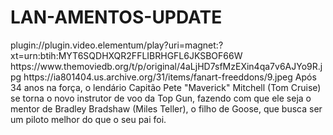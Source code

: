# LAN-AMENTOS-UPDATE

<item>
<title>[COLOR silver][B] TOP GUN MAVERICK [/COLOR][/B][COLOR yellow]  FULL HD  [B][/COLOR][/B]</title>
<link>plugin://plugin.video.elementum/play?uri=magnet:?xt=urn:btih:MYT6SQDHXQR2FFLIBRHGFL6JKSBOF66W</link>
<thumbnail>https://www.themoviedb.org/t/p/original/4aLjHD7sfMzEXin4qa7v6AJYo9R.jpg</thumbnail>
<fanart>https://ia801404.us.archive.org/31/items/fanart-freeddons/9.jpeg</fanart>
<info>Após 34 anos na força, o lendário Capitão Pete "Maverick" Mitchell (Tom Cruise) se torna o novo instrutor de voo da Top Gun, fazendo com que ele seja o mentor de Bradley Bradshaw (Miles Teller), o filho de Goose, que busca ser um piloto melhor do que o seu pai foi.</info>
</item> 

